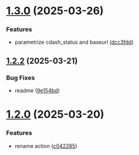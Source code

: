 # [1.3.0](https://github.com/vicentebolea/cdash-status/compare/v1.2.2...v1.3.0) (2025-03-26)


### Features

* parametrize cdash_status and baseurl ([dcc3fdd](https://github.com/vicentebolea/cdash-status/commit/dcc3fdd171504ba3058e5de5be3665c66179864f))

## [1.2.2](https://github.com/vicentebolea/cdash-status/compare/v1.2.1...v1.2.2) (2025-03-21)


### Bug Fixes

* readme ([9e154bd](https://github.com/vicentebolea/cdash-status/commit/9e154bdf3bcfdd0261424f3bdfc5fb8be2970afe))

# [1.2.0](https://github.com/vicentebolea/cdash-status/compare/v1.1.0...v1.2.0) (2025-03-20)


### Features

* rename action ([c042285](https://github.com/vicentebolea/cdash-status/commit/c042285cfd119ac52fad6666f2f58d56c63452c7))
